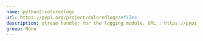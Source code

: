 ```yaml
---
name: python2-coloredlogs
url: https://pypi.org/project/coloredlogs/#files
description: stream handler for the logging module. URL : https://pypi.org/project/coloredlogs/#files Groups : None
group: None
---
```

